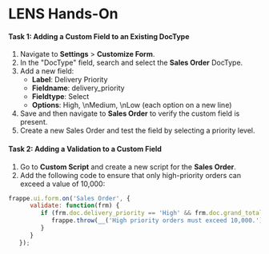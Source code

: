 # LENS Hands-On

#### **Task 1: Adding a Custom Field to an Existing DocType**

1.  Navigate to **Settings** > **Customize Form**.
2.  In the "DocType" field, search and select the **Sales Order** DocType.
3.  Add a new field:
    -   **Label**: Delivery Priority
    -   **Fieldname**: delivery_priority
    -   **Fieldtype**: Select
    -   **Options**: High, \nMedium, \nLow (each option on a new line)
4.  Save and then navigate to **Sales Order** to verify the custom field is present.
5.  Create a new Sales Order and test the field by selecting a priority level.

#### **Task 2: Adding a Validation to a Custom Field**

1.  Go to **Custom Script** and create a new script for the **Sales Order**.
2.  Add the following code to ensure that only high-priority orders can exceed a value of 10,000:
   

 ```javascript     
 frappe.ui.form.on('Sales Order', {
       validate: function(frm) {
          if (frm.doc.delivery_priority == 'High' && frm.doc.grand_total <= 10000) {
             frappe.throw(__('High priority orders must exceed 10,000.'));
          }
       }
    }); 
    
   ```

<!--stackedit_data:
eyJoaXN0b3J5IjpbLTIwMzE3NTExMzksMTc2NjM2NTY1NiwtMT
I5NzA1ODQwNV19
-->